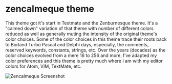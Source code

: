 # zencalmeque theme

This theme got it's start in Textmate and the Zenburnesque theme.  It's a "calmed down" variation of
that theme with number of different colors reduced as well as generally muting the intensity of
the original theme's color choices.  Some of the color choices in this theme trace
their roots back to Borland Turbo Pascal and Delphi days, especially, the comments, reserved keywords,
constants, strings, etc.  Over the years (decades) as the color choices evolved from a mere 16 to 256 and more, I've adapted my color preferences and this theme is pretty much where I am with my
editor colors for Atom, VIM, TextMate, etc.

![Zencalmeque Screenshot](https://github.com/mwlang/zencalmeque/theme-screenshot.png)
